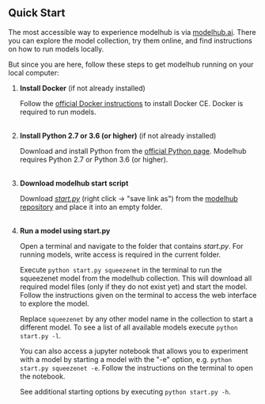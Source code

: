 ## Quick Start

The most accessible way to experience modelhub is via [modelhub.ai](http://www.modelhub.ai). There you can explore the model collection, try them online, and find instructions on how to run models locally.

But since you are here, follow these steps to get modelhub running on your local computer:

1. **Install Docker** (if not already installed)

   Follow the [official Docker instructions](https://docs.docker.com/install/) to install Docker CE.
   Docker is required to run models.
   <br/><br/>

2. **Install Python 2.7 or 3.6 (or higher)** (if not already installed)

   Download and install Python from the [official Python page](https://www.python.org/). Modelhub requires
   Python 2.7 or Python 3.6 (or higher).
   <br/><br/>

3. **Download modelhub start script**

   Download [_start.py_](https://raw.githubusercontent.com/modelhub-ai/modelhub/master/start.py)
   (right click -> "save link as") from the [modelhub repository](https://github.com/modelhub-ai/modelhub) and place it into an empty folder.
   <br/><br/>

4. **Run a model using start.py**

   Open a terminal and navigate to the folder that contains _start.py_. For running models, write access
   is required in the current folder.

   Execute `python start.py squeezenet` in the terminal to run the squeezenet model from the modelhub collection.
   This will download all required model files (only if they do not exist yet) and start the model. Follow the
   instructions given on the terminal to access the web interface to explore the model.

   Replace `squeezenet` by any other model name in the collection to start a different model. To see a list of
   all available models execute `python start.py -l`.

   You can also access a jupyter notebook that allows you to experiment with a model by starting a model with
   the "-e" option, e.g. `python start.py squeezenet -e`. Follow the instructions on the terminal to open the notebook.

   See additional starting options by executing `python start.py -h`.
   <br/><br/>
